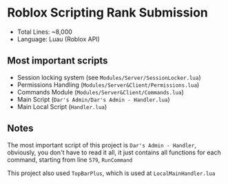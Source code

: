 # Roblox Scripting Rank Submission

- Total Lines: ~8,000
- Language: Luau (Roblox API)

## Most important scripts
- Session locking system (see `Modules/Server/SessionLocker.lua`)
- Permissions Handling (`Modules/Server&Client/Permissions.lua`)
- Commands Module (`Modules/Server&Client/Commands.lua`)
- Main Script (`Dar's Admin/Dar's Admin - Handler.lua`)
- Main Local Script (`Handler.lua`)

## Notes
The most important script of this project is `Dar's Admin - Handler`, obviously, you don't have to read it all, it just contains all functions for each command, starting from line `579`, `RunCommand`

This project also used `TopBarPlus`, which is used at `LocalMainHandler.lua`
